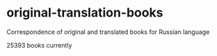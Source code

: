 # original-translation-books
Correspondence of original and translated books for Russian language

25393 books currently
